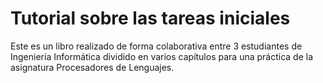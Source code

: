 # Tutorial sobre las tareas iniciales
Este es un libro realizado de forma colaborativa entre 3 estudiantes de Ingeniería Informática dividido en varios capítulos para una práctica de la asignatura Procesadores de Lenguajes.